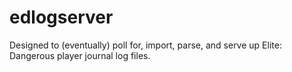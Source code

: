 # edlogserver

Designed to (eventually) poll for, import, parse, and serve up Elite: Dangerous player journal log files.
